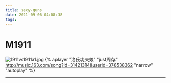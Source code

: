 ```yaml
---
title: sexy-guns
date: 2021-09-06 04:08:38
tags:
---
```

# M1911

![1911vs1911a1.jpg](https://i.loli.net/2021/09/06/ZkgwEcBo568ILdu.jpg)
{% aplayer "洛氏功夫娘" "jusf周存" http://music.163.com/song?id=31421314&userid=378538362 "narrow" "autoplay" %}

---